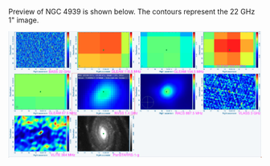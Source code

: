 Preview of NGC 4939 is shown below. The contours represent the 22 GHz 1" image. 

![NGC4939.png](NGC4939.png "NGC4939")

